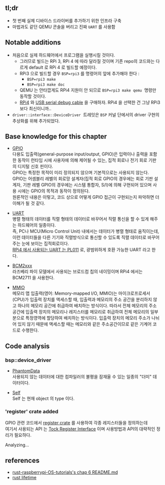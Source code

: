 ## tl;dr
- 첫 번째 실제 디바이스 드라이버를 추가하기 위한 인프라 구축  
- 마법과도 같던 QEMU 콘솔을 버리고 진짜 `UART` 를 사용함

## Notable additions
- 처음으로 실제 하드웨어에서 프로그램을 실행시킬 것이다. 
	- 그러므로 빌드는 RPi 3, RPi 4 에 따라 달라질 것이며 기존 repo의 코드와는 다르게 default 로 RPi 4 로 빌드할 예정이다.
	- RPi3 으로 빌드할 경우 `BSP=rpi3` 를 명령어의 앞에 추가해야 한다 :
		- `BSP=rpi3 make` 
		- `BSP=rpi3 make doc` 
	- QEMU 는 안타깝게도 RPi4 지원이 안 되므로 `BSP=rpi3 make qemu`  명령만 동작할 것이다.
	- [RPi4](https://smartstore.naver.com/icfactory/products/4750528335?site_preference=device&NaPm=ct%3Dkimj9wd4%7Cci%3Dshopn%7Ctr%3Dslsl_myz%7Chk%3Dce88f6a9325b5a9045745d7fa486d31c27351729%7Ctrx%3Dundefined) 와 [USB serial debug cable](https://smartstore.naver.com/makerspace/products/2189915982?site_preference=device&NaPm=ct%3Dkimj9xse%7Cci%3Dshopn%7Ctr%3Dslsl_myz%7Chk%3D1ed52ed167d3b3ed39576062b02289f66057c438%7Ctrx%3Dundefined) 을 구매하자. RPi4 을 선택한 건 그냥 RPi3 보다 최신이니까..
- `driver::interface::DeviceDriver`  트레잇은 `BSP` 커널 단에서의 driver 구현의 추상화를 위해 추가되었다.

## Base knowledge for this chapter
- [GPIO](https://ko.wikipedia.org/wiki/GPIO)  
다용도 입출력(general-purpose input/output, GPIO)은 입력이나 출력을 포함한 동작이 런타임 시에 사용자에 의해 제어될 수 있는, 집적 회로나 전기 회로 기판의 디지털 신호 핀이다.  
GPIO는 특정한 목적이 미리 정의되지 않으며 기본적으로는 사용되지 않는다. GPIO는 어셈블리 레벨의 회로망 설계자(집적 회로 GPIO의 경우에는 회로 기판 설계자, 기판 레벨 GPIO의 경우에는 시스템 통합자, S/I)에 의해 구현되어 있으며 사용 시에는 GPIO의 목적과 동작이 정의된다.  
원론적인 내용은 이렇고, 코드 상으로 어떻게 GPIO 접근이 구현되는지 파악하면 더 이해가 될 것 같다.

- [UART](https://m.blog.naver.com/iintuition_/220585614002)  
병렬 형태의 데이터를 직렬 형태의 데이터로 바꾸어서 직렬 통신을 할 수 있게 해주는 하드웨어의 일종이다.  
즉, PC나 MCU(Micro Control Unit) 내에서는 데이터가 병렬 형태로 움직이는데, 이런 데이터들을 다른 기기와 직렬방식으로 통신할 수 있도록 직렬 데이터로 바꾸어주는 눈에 보이는 집적회로이다.  
[RPi4 에서 사용되는 UART 는 PL011](https://wikidocs.net/7974) 로, 광범위하게 호환 가능한 UART 라고 한다.

- [BCM2xxx](https://wikidocs.net/42377)  
라즈베리 파이 모델에서 사용되는 브로드컴 칩의 네이밍이며 RPi4 에서는 BCM2711 을 사용한다.  

- [MMIO](https://ko.wikipedia.org/wiki/%EB%A9%94%EB%AA%A8%EB%A6%AC_%EB%A7%B5_%EC%9E%85%EC%B6%9C%EB%A0%A5)  
메모리 맵 입출력(영어: Memory-mapped I/O, MMIO)는 마이크로프로세서(CPU)가 입출력 장치를 액세스할 때, 입출력과 메모리의 주소 공간을 분리하지 않고 하나의 메모리 공간에 취급하여 배치하는 방식이다.
따라서 전체 메모리의 주소공간에 입출력 장치의 메모리나 레지스터를 메모리로 취급하여 전체 메모리의 일부분으로 특정영역에 할당하여 배치하는 방식이다.
입출력 장치의 메모리 주소가 나뉘어 있지 않기 때문에 액세스할 때는 메모리와 같은 주소공간이므로 같은 기계어 코드로 수행한다.

## Code analysis
### bsp::device_driver
- [PhantomData](https://doc.rust-lang.org/std/marker/struct.PhantomData.html)  
사용되지 않는 데이터에 대한 컴파일러의 불평을 잠재울 수 있는 일종의 "더미" 데이터이다.

- [Self](https://stackoverflow.com/questions/32304595/whats-the-difference-between-self-and-self)  
Self 는 현재 object 의 type 이다.


### 'register' crate added
GPIO 관련 코드에서 [register crate](https://github.com/rust-embedded/register-rs) 를 사용하여 각종 레지스터들을 정의하는데   
여기서 사용되는 API 는 [Tock Register Interface](https://github.com/tock/tock/tree/master/libraries/tock-register-interface) 이며 사용방법과 API의 대략적인 정리가 필요하다.  

Analyzing...


	
	

		



## references
- [rust-raspberrypi-OS-tutorials's chap 6 README.md](https://github.com/rust-embedded/rust-raspberrypi-OS-tutorials/tree/master/06_drivers_gpio_uart) 
- [rust lifetime](rust_lifetime.md)


